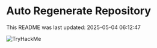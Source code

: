 # Auto Regenerate Repository

This README was last updated: 2025-05-04 06:12:47

 ![TryHackMe](https://tryhackme.com/badge/533634)